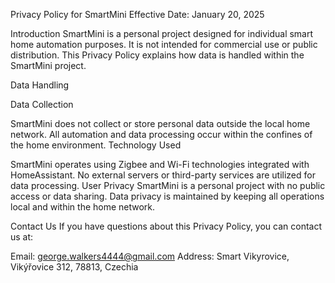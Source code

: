 Privacy Policy for SmartMini
Effective Date: January 20, 2025

Introduction
SmartMini is a personal project designed for individual smart home automation purposes. It is not intended for commercial use or public distribution. This Privacy Policy explains how data is handled within the SmartMini project.

Data Handling

Data Collection

SmartMini does not collect or store personal data outside the local home network.
All automation and data processing occur within the confines of the home environment.
Technology Used

SmartMini operates using Zigbee and Wi-Fi technologies integrated with HomeAssistant.
No external servers or third-party services are utilized for data processing.
User Privacy
SmartMini is a personal project with no public access or data sharing. Data privacy is maintained by keeping all operations local and within the home network.

Contact Us
If you have questions about this Privacy Policy, you can contact us at:

Email: george.walkers4444@gmail.com
Address:
Smart Vikyrovice,
Vikýřovice 312,
78813, Czechia
